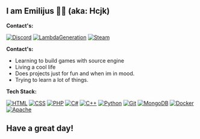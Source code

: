 ## I am Emilijus 👋🏻 (aka: Hcjk)

**Contact's:**

[![Discord](https://img.shields.io/badge/Discord-7289DA?style=for-the-badge&logo=discord&logoColor=white)](https://discord.com/users/hcjk)
[![LambdaGeneration](https://img.shields.io/badge/LambdaGeneration-FF4500?style=for-the-badge&logo=LambdaGeneration&logoColor=white)](https://community.lambdageneration.com/user/hcjk)
[![Steam](https://img.shields.io/badge/Steam-000000?style=for-the-badge&logo=steam&logoColor=white)](https://steamcommunity.com/id/hcjk_/)

**Contact's:**

- Learning to build games with source engine
- Living a cool life
- Does projects just for fun and when im in mood.
- Trying to learn a lot of things.

**Tech Stack:**

[![HTML](https://img.shields.io/badge/HTML-E34F26?style=for-the-badge&logo=html5&logoColor=white)](https://developer.mozilla.org/en-US/docs/Web/HTML)
[![CSS](https://img.shields.io/badge/CSS-1572B6?style=for-the-badge&logo=css3&logoColor=white)](https://developer.mozilla.org/en-US/docs/Web/CSS)
[![PHP](https://img.shields.io/badge/PHP-777BB4?style=for-the-badge&logo=php&logoColor=white)](https://www.php.net/)
[![C#](https://img.shields.io/badge/C%23-239120?style=for-the-badge&logo=c-sharp&logoColor=white)](https://docs.microsoft.com/en-us/dotnet/csharp/)
[![C++](https://img.shields.io/badge/C++-00599C?style=for-the-badge&logo=cplusplus&logoColor=white)](https://isocpp.org/)
[![Python](https://img.shields.io/badge/Python-3776AB?style=for-the-badge&logo=python&logoColor=white)](https://www.python.org/)
[![Git](https://img.shields.io/badge/Git-F05032?style=for-the-badge&logo=git&logoColor=white)](https://git-scm.com/)
[![MongoDB](https://img.shields.io/badge/MongoDB-47A248?style=for-the-badge&logo=mongodb&logoColor=white)](https://www.mongodb.com/)
[![Docker](https://img.shields.io/badge/Docker-2496ED?style=for-the-badge&logo=docker&logoColor=white)](https://www.docker.com/)
[![Apache](https://img.shields.io/badge/Apache-D22128?style=for-the-badge&logo=apache&logoColor=white)](https://httpd.apache.org/)

## Have a great day!
